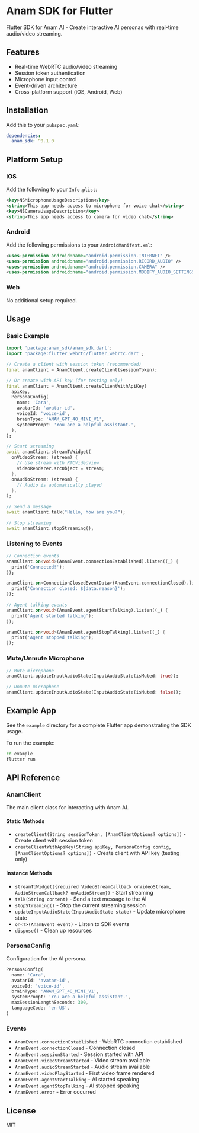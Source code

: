 # Anam SDK for Flutter

Flutter SDK for Anam AI - Create interactive AI personas with real-time audio/video streaming.

## Features

- Real-time WebRTC audio/video streaming
- Session token authentication
- Microphone input control
- Event-driven architecture
- Cross-platform support (iOS, Android, Web)

## Installation

Add this to your `pubspec.yaml`:

```yaml
dependencies:
  anam_sdk: ^0.1.0
```

## Platform Setup

### iOS

Add the following to your `Info.plist`:

```xml
<key>NSMicrophoneUsageDescription</key>
<string>This app needs access to microphone for voice chat</string>
<key>NSCameraUsageDescription</key>
<string>This app needs access to camera for video chat</string>
```

### Android

Add the following permissions to your `AndroidManifest.xml`:

```xml
<uses-permission android:name="android.permission.INTERNET" />
<uses-permission android:name="android.permission.RECORD_AUDIO" />
<uses-permission android:name="android.permission.CAMERA" />
<uses-permission android:name="android.permission.MODIFY_AUDIO_SETTINGS" />
```

### Web

No additional setup required.

## Usage

### Basic Example

```dart
import 'package:anam_sdk/anam_sdk.dart';
import 'package:flutter_webrtc/flutter_webrtc.dart';

// Create a client with session token (recommended)
final anamClient = AnamClient.createClient(sessionToken);

// Or create with API key (for testing only)
final anamClient = AnamClient.createClientWithApiKey(
  apiKey,
  PersonaConfig(
    name: 'Cara',
    avatarId: 'avatar-id',
    voiceId: 'voice-id',
    brainType: 'ANAM_GPT_4O_MINI_V1',
    systemPrompt: 'You are a helpful assistant.',
  ),
);

// Start streaming
await anamClient.streamToWidget(
  onVideoStream: (stream) {
    // Use stream with RTCVideoView
    videoRenderer.srcObject = stream;
  },
  onAudioStream: (stream) {
    // Audio is automatically played
  },
);

// Send a message
await anamClient.talk("Hello, how are you?");

// Stop streaming
await anamClient.stopStreaming();
```

### Listening to Events

```dart
// Connection events
anamClient.on<void>(AnamEvent.connectionEstablished).listen((_) {
  print('Connected!');
});

anamClient.on<ConnectionClosedEventData>(AnamEvent.connectionClosed).listen((data) {
  print('Connection closed: ${data.reason}');
});

// Agent talking events
anamClient.on<void>(AnamEvent.agentStartTalking).listen((_) {
  print('Agent started talking');
});

anamClient.on<void>(AnamEvent.agentStopTalking).listen((_) {
  print('Agent stopped talking');
});
```

### Mute/Unmute Microphone

```dart
// Mute microphone
anamClient.updateInputAudioState(InputAudioState(isMuted: true));

// Unmute microphone
anamClient.updateInputAudioState(InputAudioState(isMuted: false));
```

## Example App

See the `example` directory for a complete Flutter app demonstrating the SDK usage.

To run the example:

```bash
cd example
flutter run
```

## API Reference

### AnamClient

The main client class for interacting with Anam AI.

#### Static Methods

- `createClient(String sessionToken, [AnamClientOptions? options])` - Create client with session token
- `createClientWithApiKey(String apiKey, PersonaConfig config, [AnamClientOptions? options])` - Create client with API key (testing only)

#### Instance Methods

- `streamToWidget({required VideoStreamCallback onVideoStream, AudioStreamCallback? onAudioStream})` - Start streaming
- `talk(String content)` - Send a text message to the AI
- `stopStreaming()` - Stop the current streaming session
- `updateInputAudioState(InputAudioState state)` - Update microphone state
- `on<T>(AnamEvent event)` - Listen to SDK events
- `dispose()` - Clean up resources

### PersonaConfig

Configuration for the AI persona.

```dart
PersonaConfig(
  name: 'Cara',
  avatarId: 'avatar-id',
  voiceId: 'voice-id',
  brainType: 'ANAM_GPT_4O_MINI_V1',
  systemPrompt: 'You are a helpful assistant.',
  maxSessionLengthSeconds: 300,
  languageCode: 'en-US',
)
```

### Events

- `AnamEvent.connectionEstablished` - WebRTC connection established
- `AnamEvent.connectionClosed` - Connection closed
- `AnamEvent.sessionStarted` - Session started with API
- `AnamEvent.videoStreamStarted` - Video stream available
- `AnamEvent.audioStreamStarted` - Audio stream available
- `AnamEvent.videoPlayStarted` - First video frame rendered
- `AnamEvent.agentStartTalking` - AI started speaking
- `AnamEvent.agentStopTalking` - AI stopped speaking
- `AnamEvent.error` - Error occurred

## License

MIT
